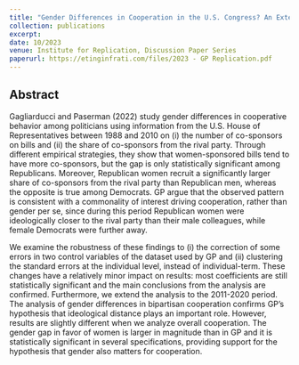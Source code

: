 ```yaml
---
title: "Gender Differences in Cooperation in the U.S. Congress? An Extension of Gagliarducci and Paserman (2022)"
collection: publications
excerpt: 
date: 10/2023
venue: Institute for Replication, Discussion Paper Series
paperurl: https://etinginfrati.com/files/2023 - GP Replication.pdf
---
```


## Abstract

Gagliarducci and Paserman (2022) study gender differences in cooperative behavior among politicians using information from the U.S. House of Representatives between 1988 and 2010 on (i) the number of co-sponsors on bills and (ii) the share of co-sponsors from the rival party. Through different empirical strategies, they show that women-sponsored bills tend to have more co-sponsors, but the gap is only statistically significant among Republicans. Moreover, Republican women recruit a significantly larger share of co-sponsors from the rival party than Republican men, whereas the opposite is true among Democrats. GP argue that the observed pattern is consistent with a commonality of interest driving cooperation, rather than gender per se, since during this period Republican women were ideologically closer to the rival party than their male colleagues, while female Democrats were further away.

We examine the robustness of these findings to (i) the correction of some errors in two control variables of the dataset used by GP and (ii) clustering the standard errors at the individual level, instead of individual-term. These changes have a relatively minor impact on results: most coefficients are still statistically significant and the main conclusions from the analysis are confirmed. Furthermore, we extend the analysis to the 2011-2020 period. The analysis of gender differences in bipartisan cooperation confirms GP’s hypothesis that ideological distance plays an important role. However, results are slightly different when we analyze overall cooperation. The gender gap in favor of women is larger in magnitude than in GP and it is statistically significant in several specifications, providing support for the
hypothesis that gender also matters for cooperation.